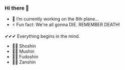 ### Hi there 👋

- 🔭 I’m currently working on the 8th plane...
- ⚡ Fun fact: We're all gonna DIE. REMEMBER DEATH!

✔✔✔ Everything begins in the mind.

- 🐱‍👤 Shoshin
- 🐱‍💻 Mushin
- 🐱‍🏍 Fudoshin
- 🐱‍👓 Zanshin
